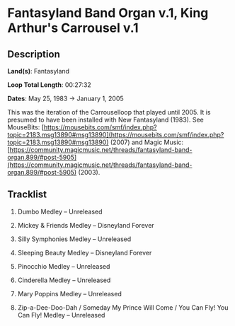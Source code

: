 # Fantasyland Band Organ v.1, King Arthur's Carrousel v.1

## Description

**Land(s)**: Fantasyland

**Loop Total Length**: 00:27:32

**Dates**: May 25, 1983 → January 1, 2005

This was the iteration of the Carrouselloop that played until 2005. It is presumed to have been installed with New Fantasyland (1983). See MouseBits: [https://mousebits.com/smf/index.php?topic=2183.msg13890#msg13890](https://mousebits.com/smf/index.php?topic=2183.msg13890#msg13890) (2007) and Magic Music: [https://community.magicmusic.net/threads/fantasyland-band-organ.899/#post-5905](https://community.magicmusic.net/threads/fantasyland-band-organ.899/#post-5905) (2003).

## Tracklist

1. Dumbo Medley – Unreleased


2. Mickey & Friends Medley – Disneyland Forever


3. Silly Symphonies Medley – Unreleased


4. Sleeping Beauty Medley – Disneyland Forever


5. Pinocchio Medley – Unreleased


6. Cinderella Medley – Unreleased


7. Mary Poppins Medley – Unreleased


8. Zip-a-Dee-Doo-Dah / Someday My Prince Will Come / You Can Fly! You Can Fly! Medley – Unreleased

